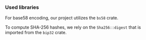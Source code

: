 ### Used libraries

For base58 encoding, our project utilizes the `bs58` crate.

To compute SHA-256 hashes, we rely on the `Sha256::digest` that is imported from the `bip32` crate.
